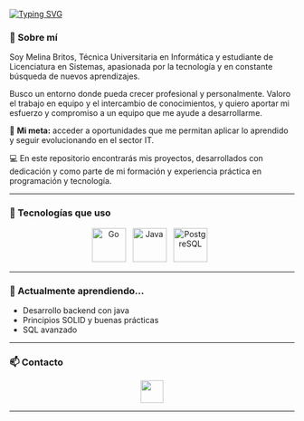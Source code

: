 [![Typing SVG](https://readme-typing-svg.demolab.com/?lines=✨+Hola!,+soy+Melina+Britos+👩‍💻&color=FF00FF)](https://git.io/typing-svg)

### 💼 Sobre mí

Soy Melina Britos, Técnica Universitaria en Informática y estudiante de Licenciatura en Sistemas, apasionada por la tecnología y en constante búsqueda de nuevos aprendizajes.

Busco un entorno donde pueda crecer profesional y personalmente. 
Valoro el trabajo en equipo y el intercambio de conocimientos, y quiero aportar mi esfuerzo y compromiso a un equipo que me ayude a desarrollarme.

🎯 **Mi meta:** acceder a oportunidades que me permitan aplicar lo aprendido y seguir evolucionando en el sector IT.

💻 En este repositorio encontrarás mis proyectos, desarrollados con dedicación y como parte de mi formación y experiencia práctica en programación y tecnología.

---

### 🚀 Tecnologías que uso

<p align="center">
  <img src="https://cdn.jsdelivr.net/gh/devicons/devicon/icons/go/go-original.svg" width="60" alt="Go" title="Go" />
  &nbsp;
  <img src="https://cdn.jsdelivr.net/gh/devicons/devicon/icons/java/java-original.svg" width="60" alt="Java" title="Java" />
  &nbsp;
  <img src="https://cdn.jsdelivr.net/gh/devicons/devicon/icons/postgresql/postgresql-original.svg" width="60" alt="PostgreSQL" title="PostgreSQL" />
  &nbsp;
</p>

---

### 🌱 Actualmente aprendiendo...

- Desarrollo backend con java 
- Principios SOLID y buenas prácticas
- SQL avanzado

---

### 📫 Contacto

<p align="center">
  <a href="https://www.linkedin.com/in/melina-britos-973142281/" target="_blank" aria-label="LinkedIn" style="text-decoration:none">
    <img src="https://cdn.jsdelivr.net/gh/devicons/devicon/icons/linkedin/linkedin-original.svg" width="40" alt="" />
  </a>
</p>


---


